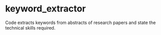 # keyword_extractor
Code extracts keywords from abstracts of research papers and state the technical skills required.
